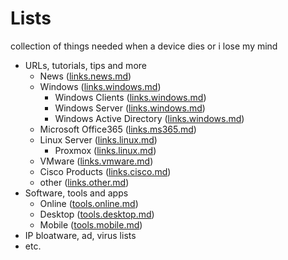 # Lists 
collection of things needed when a device dies or i lose my mind

- URLs, tutorials, tips and more
  - News ([links.news.md](./links.news.md))
  - Windows ([links.windows.md](./links.windows.md))
    - Windows Clients ([links.windows.md](./links.windows.md#client-administration))
    - Windows Server ([links.windows.md](./links.windows.md#server-administration))
    - Windows Active Directory ([links.windows.md](./links.windows.md#active-directory))
  - Microsoft Office365 ([links.ms365.md](./links.ms365.md))
  - Linux Server ([links.linux.md](./links.linux.md))
    - Proxmox ([links.linux.md](./links.linux.md#proxmox))
  - VMware ([links.vmware.md](./links.vmware.md))
  - Cisco Products ([links.cisco.md](./links.cisco.md))
  - other ([links.other.md](./links.other.md))
- Software, tools and apps
  - Online ([tools.online.md](./tools.online.md))
  - Desktop ([tools.desktop.md](./tools.desktop.md))
  - Mobile ([tools.mobile.md](./tools.mobile.md))
- IP bloatware, ad, virus lists
- etc.
